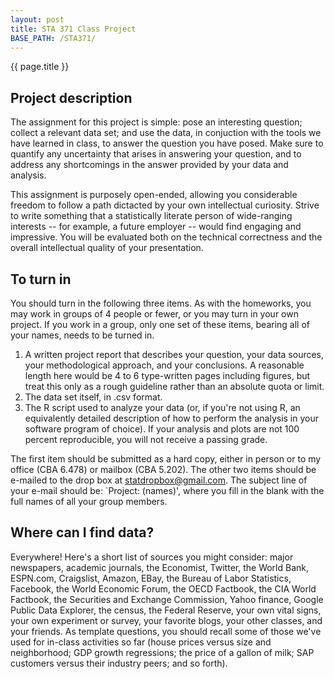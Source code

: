 ```yaml
---
layout: post
title: STA 371 Class Project
BASE_PATH: /STA371/
---
```

{{ page.title }}


Project description
-------------------

The assignment for this project is simple: pose an interesting question; collect a relevant data set; and use the data, in conjuction with the tools we have learned in class, to answer the question you have posed.  Make sure to quantify any uncertainty that arises in answering your question, and to address any shortcomings in the answer provided by your data and analysis.

This assignment is purposely open-ended, allowing you considerable freedom to follow a path dictacted by your own intellectual curiosity.  Strive to write something that a statistically literate person of wide-ranging interests -- for example, a future employer -- would find engaging and impressive.  You will be evaluated both on the technical correctness and the overall intellectual quality of your presentation.   


To turn in
----------

You should turn in the following three items.  As with the homeworks, you may work in groups of 4 people or fewer, or you may turn in your own project.  If you work in a group, only one set of these items, bearing all of your names, needs to be turned in.  
1) A written project report that describes your question, your data sources, your methodological approach, and your conclusions.  A reasonable length here would be 4 to 6 type-written pages including figures, but treat this only as a rough guideline rather than an absolute quota or limit.
2) The data set itself, in .csv format.
3) The R script used to analyze your data (or, if you're not using R, an equivalently detailed description of how to perform the analysis in your software program of choice).  If your analysis and plots are not 100 percent reproducible, you will not receive a passing grade.


The first item should be submitted as a hard copy, either in person or to my office (CBA 6.478) or mailbox (CBA 5.202).  The other two items should be e-mailed to the drop box at [statdropbox@gmail.com](statdropbox@gmail.com).  The subject line of your e-mail should be: `Project: (names)', where you fill in the blank with the full names of all your group members.


Where can I find data?
----------------------

Everywhere!  Here's a short list of sources you might consider: major newspapers, academic journals, the Economist, Twitter, the World Bank, ESPN.com, Craigslist, Amazon, EBay, the Bureau of Labor Statistics, Facebook, the World Economic Forum, the OECD Factbook, the CIA World Factbook, the Securities and Exchange Commission, Yahoo finance, Google Public Data Explorer, the census, the Federal Reserve, your own vital signs, your own experiment or survey, your favorite blogs, your other classes, and your friends.  As template questions, you should recall some of those we've used for in-class activities so far (house prices versus size and neighborhood; GDP growth regressions; the price of a gallon of milk; SAP customers versus their industry peers; and so forth).

